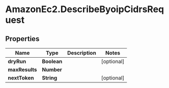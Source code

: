 # AmazonEc2.DescribeByoipCidrsRequest

## Properties

Name | Type | Description | Notes
------------ | ------------- | ------------- | -------------
**dryRun** | **Boolean** |  | [optional] 
**maxResults** | **Number** |  | 
**nextToken** | **String** |  | [optional] 


